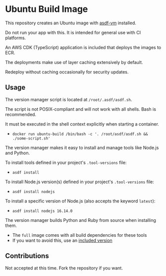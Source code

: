 # Ubuntu Build Image

This repository creates an Ubuntu image with [asdf-vm](https://asdf-vm.com/) installed.

Do not run your app with this. It is intended for general use with CI platforms.

An AWS CDK (TypeScript) application is included that deploys the images to ECR.

The deployments make use of layer caching extensively by default.

Redeploy without caching occasionally for security updates.


## Usage

The version manager script is located at `/root/.asdf/asdf.sh`.

The script is not POSIX-compliant and will not work with all shells.
Bash is recommended.

It must be executed in the shell context explicitly when starting a container.
- `docker run ubuntu-build /bin/bash -c '. /root/asdf/asdf.sh && ./some-script.sh'`

The version manager makes it easy to install and manage tools like Node.js and Python.

To install tools defined in your project's `.tool-versions` file:
- `asdf install`

To install Node.js version(s) defined in your project's `.tool-versions` file:
- `asdf install nodejs`

To install a specific version of Node.js (also accepts the keyword `latest`):
- `asdf install nodejs 16.14.0`

The version manager builds Python and Ruby from source when installing them.
- The `full` image comes with all build dependencies for these tools
- If you want to avoid this, use an [included version](./.tool-versions)


## Contributions

Not accepted at this time. Fork the repository if you want.
